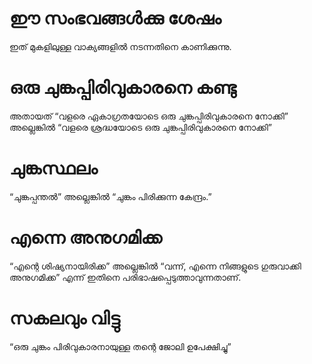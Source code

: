 # ഈ സംഭവങ്ങൾക്കു ശേഷം
ഇത് മുകളിലുള്ള വാക്യങ്ങളിൽ നടന്നതിനെ കാണിക്കുന്നു.
# ഒരു ചുങ്കപ്പിരിവുകാരനെ കണ്ടു
അതായത് “വളരെ ഏകാഗ്രതയോടെ ഒരു ചുങ്കപ്പിരിവുകാരനെ നോക്കി” അല്ലെങ്കിൽ “വളരെ ശ്രദ്ധയോടെ ഒരു ചുങ്കപ്പിരിവുകാരനെ നോക്കി”
# ചുങ്കസ്ഥലം
“ചുങ്കപ്പന്തൽ” അല്ലെങ്കിൽ “ചുങ്കം പിരിക്കുന്ന കേന്ദ്രം.” 
# എന്നെ അനുഗമിക്ക
“എന്റെ ശിഷ്യനായിരിക്ക” അല്ലെങ്കിൽ “വന്ന്, എന്നെ നിങ്ങളുടെ ഗുരുവാക്കി അനുഗമിക്ക” എന്ന് ഇതിനെ പരിഭാഷപ്പെടുത്താവുന്നതാണ്.
# സകലവും വിട്ടു
“ഒരു ചുങ്കം പിരിവുകാരനായുള്ള തന്റെ ജോലി ഉപേക്ഷിച്ചു” 

